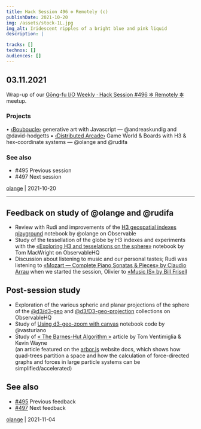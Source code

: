 ```yaml
---
title: Hack Session 496 ✼ Remotely (c)
publishDate: 2021-10-20
img: /assets/stock-1L.jpg
img_alt: Iridescent ripples of a bright blue and pink liquid
description: |

tracks: []
technos: []
audiences: []
---
```


## 03.11.2021

Wrap-up of our [Gōng-fu I/O Weekly · Hack Session #496 ✼ Remotely ✼](https://www.meetup.com/fr-FR/gōngfuIO/events/sdgdfsyccpbfb/) meetup.

### Projects

• [‹Bouboucle›](http://bouboucle.com) generative art with Javascript — @andreaskundig and @david-hodgetts 
• [‹Distributed Arcade›](https://github.com/olange/arcade) Game World & Boards with H3 & hex-coordinate systems — @olange and @rudifa

### See also

* #495 Previous session
* #497 Next session

[olange](https://github.com/olange) | 2021-10-20

<hr/>

## Feedback on study of @olange and @rudifa

* Review with Rudi and improvements of the [H3 geospatial indexes playground](https://observablehq.com/@olange/h3-geospatial-indexes-playground) notebook by @olange on Observable
* Study of the tessellation of the globe by H3 indexes and experiments with the [«Exploring H3 and tesselations on the sphere»](https://observablehq.com/@tmcw/h3) notebook by Tom MacWright on ObservableHQ
* Discussion about listening to music and our personal tastes; Rudi was listening to [«Mozart — Complete Piano Sonatas & Pieces» by Claudio Arrau](https://www.youtube.com/watch?v=3UvgqXHK_HI) when we started the session, Olivier to [«Music IS» by Bill Frisell](https://en.wikipedia.org/wiki/Music_IS)

## Post-session study

* Exploration of the various spheric and planar projections of the sphere of the [@d3/d3-geo](https://observablehq.com/collection/@d3/d3-geo) and [@d3/D3-geo-projection](https://observablehq.com/collection/@d3/d3-geo-projection) collections on ObservableHQ
* Study of [Using d3-geo-zoom with canvas](https://observablehq.com/@vasturiano/using-d3-geo-zoom-with-canvas) notebook code by @vasturiano
* Study of [« The Barnes-Hut Algorithm »](http://arborjs.org/docs/barnes-hut) article by Tom Ventimiglia & Kevin Wayne  
  (an article featured on the [arbor.js](http://arborjs.org/introduction) website docs, which shows how quad-trees partition a space and how the calculation of force-directed graphs and forces in large particle systems can be simplified/accelerated)

## See also

* [#495](https://github.com/gongfuio/sessions/issues/495#issuecomment-953724751) Previous feedback
* [#497](https://github.com/gongfuio/sessions/issues/497#issuecomment-966201907) Next feedback

[olange](https://github.com/olange) | 2021-11-04


